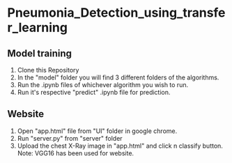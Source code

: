 # Pneumonia_Detection_using_transfer_learning
## Model training
1. Clone this Repository
2. In the "model" folder you will find 3 different folders of the algorithms.
3. Run the .ipynb files of whichever algorithm you wish to run.
4. Run it's respective "predict" .ipynb file for prediction.

## Website
1. Open "app.html" file from "UI" folder in google chrome.
2. Run "server.py" from "server" folder
3. Upload the chest X-Ray image in "app.html" and click n classify button.
Note: VGG16 has been used for website.
